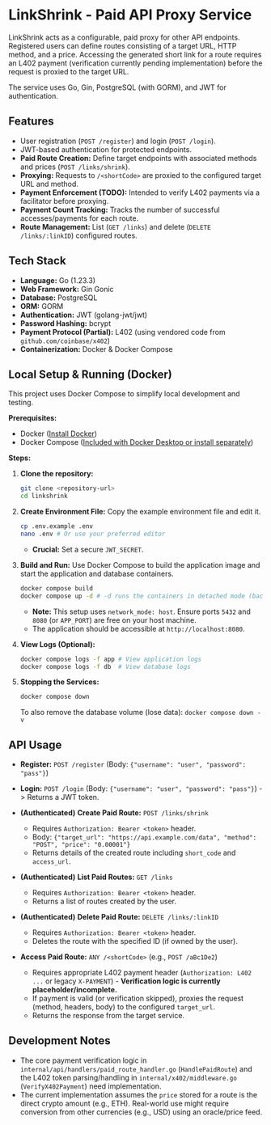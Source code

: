 # LinkShrink - Paid API Proxy Service

LinkShrink acts as a configurable, paid proxy for other API endpoints. Registered users can define routes consisting of a target URL, HTTP method, and a price. Accessing the generated short link for a route requires an L402 payment (verification currently pending implementation) before the request is proxied to the target URL.

The service uses Go, Gin, PostgreSQL (with GORM), and JWT for authentication.

## Features

*   User registration (`POST /register`) and login (`POST /login`).
*   JWT-based authentication for protected endpoints.
*   **Paid Route Creation:** Define target endpoints with associated methods and prices (`POST /links/shrink`).
*   **Proxying:** Requests to `/<shortCode>` are proxied to the configured target URL and method.
*   **Payment Enforcement (TODO):** Intended to verify L402 payments via a facilitator before proxying.
*   **Payment Count Tracking:** Tracks the number of successful accesses/payments for each route.
*   **Route Management:** List (`GET /links`) and delete (`DELETE /links/:linkID`) configured routes.

## Tech Stack

*   **Language:** Go (1.23.3)
*   **Web Framework:** Gin Gonic
*   **Database:** PostgreSQL
*   **ORM:** GORM
*   **Authentication:** JWT (golang-jwt/jwt)
*   **Password Hashing:** bcrypt
*   **Payment Protocol (Partial):** L402 (using vendored code from `github.com/coinbase/x402`)
*   **Containerization:** Docker & Docker Compose

## Local Setup & Running (Docker)

This project uses Docker Compose to simplify local development and testing.

**Prerequisites:**

*   Docker ([Install Docker](https://docs.docker.com/get-docker/))
*   Docker Compose ([Included with Docker Desktop or install separately](https://docs.docker.com/compose/install/))

**Steps:**

1.  **Clone the repository:**
    ```bash
    git clone <repository-url>
    cd linkshrink
    ```

2.  **Create Environment File:**
    Copy the example environment file and edit it.
    ```bash
    cp .env.example .env
    nano .env # Or use your preferred editor
    ```
    *   **Crucial:** Set a secure `JWT_SECRET`.

3.  **Build and Run:**
    Use Docker Compose to build the application image and start the application and database containers.
    ```bash
    docker compose build
    docker compose up -d # -d runs the containers in detached mode (background)
    ```
    *   **Note:** This setup uses `network_mode: host`. Ensure ports `5432` and `8080` (or `APP_PORT`) are free on your host machine.
    *   The application should be accessible at `http://localhost:8080`.

4.  **View Logs (Optional):**
    ```bash
    docker compose logs -f app # View application logs
    docker compose logs -f db  # View database logs
    ```

5.  **Stopping the Services:**
    ```bash
    docker compose down
    ```
    To also remove the database volume (lose data): `docker compose down -v`

## API Usage

*   **Register:** `POST /register` (Body: `{"username": "user", "password": "pass"}`)
*   **Login:** `POST /login` (Body: `{"username": "user", "password": "pass"}`) -> Returns a JWT token.

*   **(Authenticated)** **Create Paid Route:** `POST /links/shrink`
    *   Requires `Authorization: Bearer <token>` header.
    *   Body: `{"target_url": "https://api.example.com/data", "method": "POST", "price": "0.00001"}`
    *   Returns details of the created route including `short_code` and `access_url`.

*   **(Authenticated)** **List Paid Routes:** `GET /links`
    *   Requires `Authorization: Bearer <token>` header.
    *   Returns a list of routes created by the user.

*   **(Authenticated)** **Delete Paid Route:** `DELETE /links/:linkID`
    *   Requires `Authorization: Bearer <token>` header.
    *   Deletes the route with the specified ID (if owned by the user).

*   **Access Paid Route:** `ANY /<shortCode>` (e.g., `POST /aBc1De2`)
    *   Requires appropriate L402 payment header (`Authorization: L402 ...` or legacy `X-PAYMENT`) - **Verification logic is currently placeholder/incomplete.**
    *   If payment is valid (or verification skipped), proxies the request (method, headers, body) to the configured `target_url`.
    *   Returns the response from the target service.

## Development Notes

*   The core payment verification logic in `internal/api/handlers/paid_route_handler.go` (`HandlePaidRoute`) and the L402 token parsing/handling in `internal/x402/middleware.go` (`VerifyX402Payment`) need implementation.
*   The current implementation assumes the `price` stored for a route is the direct crypto amount (e.g., ETH). Real-world use might require conversion from other currencies (e.g., USD) using an oracle/price feed.
